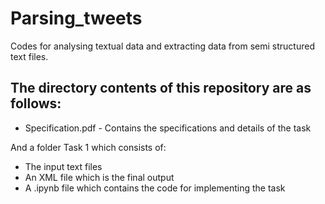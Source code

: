 # Parsing_tweets
Codes for analysing textual data and extracting data from semi structured text files.


## The directory contents of this repository are as follows:

*  Specification.pdf    - Contains the specifications and details of the task

And a folder Task 1 which consists of:

* The input text files
* An XML file which is the final output
* A .ipynb file which contains the code for implementing the task
